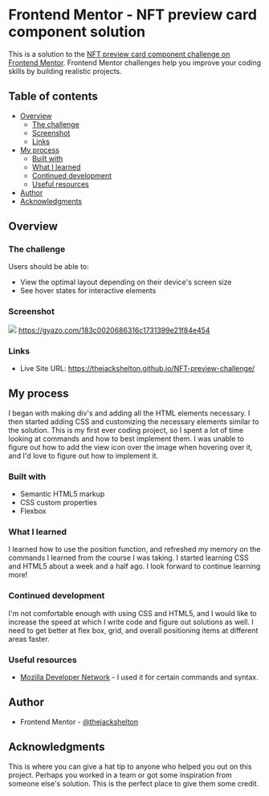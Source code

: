 # Frontend Mentor - NFT preview card component solution

This is a solution to the [NFT preview card component challenge on Frontend Mentor](https://www.frontendmentor.io/challenges/nft-preview-card-component-SbdUL_w0U). Frontend Mentor challenges help you improve your coding skills by building realistic projects. 

## Table of contents

- [Overview](#overview)
  - [The challenge](#the-challenge)
  - [Screenshot](#screenshot)
  - [Links](#links)
- [My process](#my-process)
  - [Built with](#built-with)
  - [What I learned](#what-i-learned)
  - [Continued development](#continued-development)
  - [Useful resources](#useful-resources)
- [Author](#author)
- [Acknowledgments](#acknowledgments)

## Overview

### The challenge

Users should be able to:

- View the optimal layout depending on their device's screen size
- See hover states for interactive elements

### Screenshot

![](./screenshot.jpg)
https://gyazo.com/183c0020686316c1731399e21f84e454

### Links

- Live Site URL: https://thejackshelton.github.io/NFT-preview-challenge/

## My process

I began with making div's and adding all the HTML elements necessary. I then started adding CSS and customizing the necessary elements similar to the solution. This is my first ever coding project, so I spent a lot of time looking at commands and how to best implement them. I was unable to figure out how to add the view icon over the image when hovering over it, and I'd love to figure out how to implement it.



### Built with

- Semantic HTML5 markup
- CSS custom properties
- Flexbox


### What I learned

I learned how to use the position function, and refreshed my memory on the commands I learned from the course I was taking. I started learning CSS and HTML5 about a week and a half ago. I look forward to continue learning more!


### Continued development

I'm not comfortable enough with using CSS and HTML5, and I would like to increase the speed at which I write code and figure out solutions as well. I need to get better at flex box, grid, and overall positioning items at different areas faster.



### Useful resources

- [Mozilla Developer Network](https://developer.mozilla.org/) - I used it for certain commands and syntax.


## Author

- Frontend Mentor - [@thejackshelton](https://www.frontendmentor.io/profile/thejackshelton)



## Acknowledgments

This is where you can give a hat tip to anyone who helped you out on this project. Perhaps you worked in a team or got some inspiration from someone else's solution. This is the perfect place to give them some credit.

